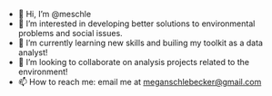 - 👋 Hi, I’m @meschle
- 👀 I’m interested in developing better solutions to environmental problems and social issues.
- 🌱 I’m currently learning new skills and builing my toolkit as a data analyst!
- 💞️ I’m looking to collaborate on analysis projects related to the environment!
- 📫 How to reach me: email me at meganschlebecker@gmail.com

<!---
meschle/meschle is a ✨ special ✨ repository because its `README.md` (this file) appears on your GitHub profile.
You can click the Preview link to take a look at your changes.
--->
